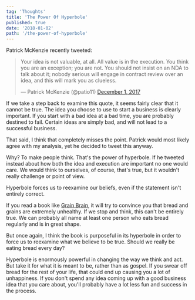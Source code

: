```yaml
---
tag: 'Thoughts'
title: 'The Power Of Hyperbole'
published: true
date: '2018-01-02'
path: '/the-power-of-hyperbole'
---
```


Patrick McKenzie recently tweeted:

<blockquote class="twitter-tweet" data-lang="en"><p lang="en" dir="ltr">Your idea is not valuable, at all. All value is in the execution. You think you are an exception; you are not. You should not insist on an NDA to talk about it; nobody serious will engage in contract review over an idea, and this will mark you as clueless.</p>&mdash; Patrick McKenzie (@patio11) <a href="https://twitter.com/patio11/status/936615327093231616?ref_src=twsrc%5Etfw">December 1, 2017</a></blockquote>
<script async src="https://platform.twitter.com/widgets.js" charset="utf-8"></script>

If we take a step back to examine this quote, it seems fairly clear that it cannot be true.  The idea you choose to use to start a business is clearly important.  If you start with a bad idea at a bad time, you are probably destined to fail.  Certain ideas are simply bad, and will not lead to a successful business.

That said, I think that completely misses the point.  Patrick would most likely agree with my analysis, yet he decided to tweet this anyway.

Why?  To make people think.  That's the power of hyperbole.  If he tweeted instead about how both the idea and execution are important no one would care.  We would think to ourselves, of course, that's true, but it wouldn't really challenge or point of view.

Hyperbole forces us to reexamine our beliefs, even if the statement isn't entirely correct.

If you read a book like [Grain Brain](http://a.co/85lMlst), it will try to convince you that bread and grains are extremely unhealthy.  If we stop and think, this can't be entirely true.  We can probably all name at least one person who eats bread regularly and is in great shape.

But once again, I think the book is purposeful in its hyperbole in order to force us to reexamine what we believe to be true.  Should we really be eating bread every day?

Hyperbole is enormously powerful in changing the way we think and act.  But take it for what it is meant to be, rather than as gospel.  If you swear off bread for the rest of your life, that could end up causing you a lot of unhappiness.  If you don't spend any idea coming up with a good business idea that you care about, you'll probably have a lot less fun and success in the process.